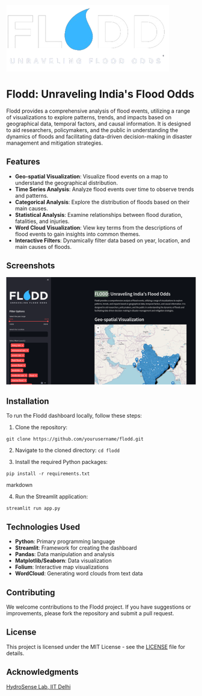 ![Flodd Logo](https://raw.githubusercontent.com/proadhikary/flodd/main/img/logo.png)
# Flodd: Unraveling India's Flood Odds



Flodd provides a comprehensive analysis of flood events, utilizing a range of visualizations to explore patterns, trends, and impacts based on geographical data, temporal factors, and causal information. It is designed to aid researchers, policymakers, and the public in understanding the dynamics of floods and facilitating data-driven decision-making in disaster management and mitigation strategies.

## Features

- **Geo-spatial Visualization**: Visualize flood events on a map to understand the geographical distribution.
- **Time Series Analysis**: Analyze flood events over time to observe trends and patterns.
- **Categorical Analysis**: Explore the distribution of floods based on their main causes.
- **Statistical Analysis**: Examine relationships between flood duration, fatalities, and injuries.
- **Word Cloud Visualization**: View key terms from the descriptions of flood events to gain insights into common themes.
- **Interactive Filters**: Dynamically filter data based on year, location, and main causes of floods.

## Screenshots

![Screenshot 1](https://raw.githubusercontent.com/proadhikary/flodd/main/img/ss.png)

## Installation

To run the Flodd dashboard locally, follow these steps:

1. Clone the repository:
```
git clone https://github.com/yourusername/flodd.git
```

2. Navigate to the cloned directory:
``
cd flodd
``

3. Install the required Python packages:

```
pip install -r requirements.txt
```
markdown

4. Run the Streamlit application:
```
streamlit run app.py
```


## Technologies Used

- **Python**: Primary programming language
- **Streamlit**: Framework for creating the dashboard
- **Pandas**: Data manipulation and analysis
- **Matplotlib/Seaborn**: Data visualization
- **Folium**: Interactive map visualizations
- **WordCloud**: Generating word clouds from text data

## Contributing

We welcome contributions to the Flodd project. If you have suggestions or improvements, please fork the repository and submit a pull request.

## License

This project is licensed under the MIT License - see the [LICENSE](LICENSE) file for details.

## Acknowledgments
<a href="https://github.com/hydrosenselab/India-Flood-Inventory">HydroSense Lab, IIT Delhi</a>
